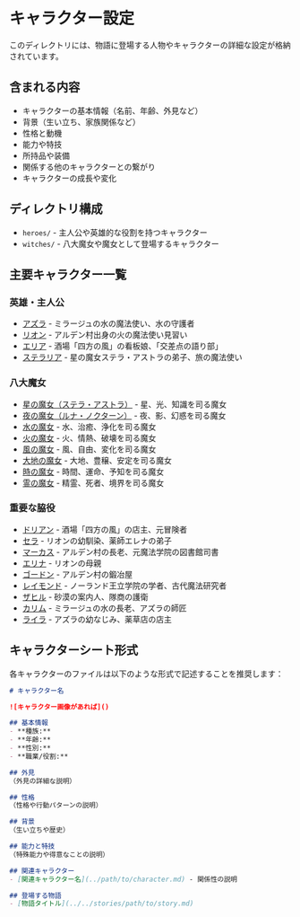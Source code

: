 # キャラクター設定

このディレクトリには、物語に登場する人物やキャラクターの詳細な設定が格納されています。

## 含まれる内容

- キャラクターの基本情報（名前、年齢、外見など）
- 背景（生い立ち、家族関係など）
- 性格と動機
- 能力や特技
- 所持品や装備
- 関係する他のキャラクターとの繋がり
- キャラクターの成長や変化

## ディレクトリ構成

- `heroes/` - 主人公や英雄的な役割を持つキャラクター
- `witches/` - 八大魔女や魔女として登場するキャラクター

## 主要キャラクター一覧

### 英雄・主人公

- [アズラ](heroes/azura.md) - ミラージュの水の魔法使い、水の守護者
- [リオン](heroes/lion.md) - アルデン村出身の火の魔法使い見習い
- [エリア](heroes/eria.md) - 酒場「四方の風」の看板娘、「交差点の語り部」
- [ステラリア](heroes/stellaria.md) - 星の魔女ステラ・アストラの弟子、旅の魔法使い

### 八大魔女

- [星の魔女（ステラ・アストラ）](witches/star_witch.md) - 星、光、知識を司る魔女
- [夜の魔女（ルナ・ノクターン）](witches/night_witch.md) - 夜、影、幻惑を司る魔女
- [水の魔女](witches/water_witch.md) - 水、治癒、浄化を司る魔女
- [火の魔女](witches/fire_witch.md) - 火、情熱、破壊を司る魔女
- [風の魔女](witches/wind_witch.md) - 風、自由、変化を司る魔女
- [大地の魔女](witches/earth_witch.md) - 大地、豊穣、安定を司る魔女
- [時の魔女](witches/time_witch.md) - 時間、運命、予知を司る魔女
- [霊の魔女](witches/spirit_witch.md) - 精霊、死者、境界を司る魔女

### 重要な脇役

- [ドリアン](heroes/dorian.md) - 酒場「四方の風」の店主、元冒険者
- [セラ](heroes/sera.md) - リオンの幼馴染、薬師エレナの弟子
- [マーカス](heroes/marcus.md) - アルデン村の長老、元魔法学院の図書館司書
- [エリナ](heroes/elina.md) - リオンの母親
- [ゴードン](heroes/gordon.md) - アルデン村の鍛冶屋
- [レイモンド](heroes/raymond.md) - ノーランド王立学院の学者、古代魔法研究者
- [ザヒル](heroes/zahir.md) - 砂漠の案内人、隊商の護衛
- [カリム](heroes/karim.md) - ミラージュの水の長老、アズラの師匠
- [ライラ](heroes/layla.md) - アズラの幼なじみ、薬草店の店主

## キャラクターシート形式

各キャラクターのファイルは以下のような形式で記述することを推奨します：

```markdown
# キャラクター名

![キャラクター画像があれば]()

## 基本情報
- **種族:** 
- **年齢:** 
- **性別:** 
- **職業/役割:** 

## 外見
（外見の詳細な説明）

## 性格
（性格や行動パターンの説明）

## 背景
（生い立ちや歴史）

## 能力と特技
（特殊能力や得意なことの説明）

## 関連キャラクター
- [関連キャラクター名](../path/to/character.md) - 関係性の説明

## 登場する物語
- [物語タイトル](../../stories/path/to/story.md)
```